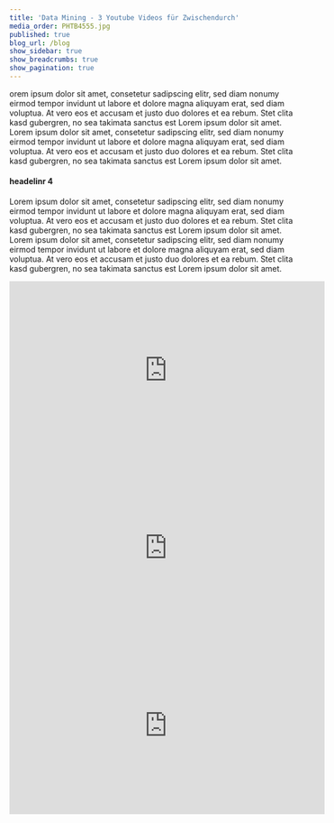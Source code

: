 ```yaml
---
title: 'Data Mining - 3 Youtube Videos für Zwischendurch'
media_order: PHTB4555.jpg
published: true
blog_url: /blog
show_sidebar: true
show_breadcrumbs: true
show_pagination: true
---
```


orem ipsum dolor sit amet, consetetur sadipscing elitr, sed diam nonumy eirmod tempor invidunt ut labore et dolore magna aliquyam erat, sed diam voluptua. At vero eos et accusam et justo duo dolores et ea rebum. Stet clita kasd gubergren, no sea takimata sanctus est Lorem ipsum dolor sit amet. Lorem ipsum dolor sit amet, consetetur sadipscing elitr, sed diam nonumy eirmod tempor invidunt ut labore et dolore magna aliquyam erat, sed diam voluptua. At vero eos et accusam et justo duo dolores et ea rebum. Stet clita kasd gubergren, no sea takimata sanctus est Lorem ipsum dolor sit amet.


#### headelinr 4 

Lorem ipsum dolor sit amet, consetetur sadipscing elitr, sed diam nonumy eirmod tempor invidunt ut labore et dolore magna aliquyam erat, sed diam voluptua. At vero eos et accusam et justo duo dolores et ea rebum. Stet clita kasd gubergren, no sea takimata sanctus est Lorem ipsum dolor sit amet. Lorem ipsum dolor sit amet, consetetur sadipscing elitr, sed diam nonumy eirmod tempor invidunt ut labore et dolore magna aliquyam erat, sed diam voluptua. At vero eos et accusam et justo duo dolores et ea rebum. Stet clita kasd gubergren, no sea takimata sanctus est Lorem ipsum dolor sit amet.


<iframe width="560" height="315" src="https://www.youtube.com/embed/5o-hWGcRVOQ" frameborder="0" allow="autoplay; encrypted-media" allowfullscreen></iframe>

<iframe width="560" height="315" src="https://www.youtube.com/embed/5o-hWGcRVOQ" frameborder="0" allow="autoplay; encrypted-media" allowfullscreen></iframe>

<iframe width="560" height="315" src="https://www.youtube.com/embed/5o-hWGcRVOQ" frameborder="0" allow="autoplay; encrypted-media" allowfullscreen></iframe>